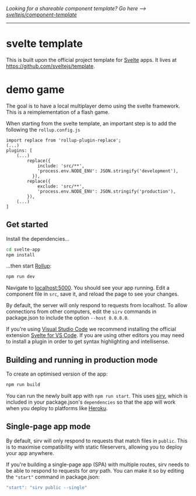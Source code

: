 *Looking for a shareable component template? Go here --> [sveltejs/component-template](https://github.com/sveltejs/component-template)*

---

# svelte template

This is built upon the official project template for [Svelte](https://svelte.dev) apps. It lives at https://github.com/sveltejs/template.

# demo game

The goal is to have a local multiplayer demo using the svelte framework.
This is a reimplementation of a flash game.

When starting from the svelte template, an important step is to add the following the `rollup.config.js`
```
import replace from 'rollup-plugin-replace';
(...)
plugins: [
    (...)
		replace({
			include: 'src/**',
			'process.env.NODE_ENV': JSON.stringify('development'),
		  }),
		replace({
			exclude: 'src/**',
			'process.env.NODE_ENV': JSON.stringify('production'),
		}),
    (...)
]
```
## Get started

Install the dependencies...

```bash
cd svelte-app
npm install
```

...then start [Rollup](https://rollupjs.org):

```bash
npm run dev
```

Navigate to [localhost:5000](http://localhost:5000). You should see your app running. Edit a component file in `src`, save it, and reload the page to see your changes.

By default, the server will only respond to requests from localhost. To allow connections from other computers, edit the `sirv` commands in package.json to include the option `--host 0.0.0.0`.

If you're using [Visual Studio Code](https://code.visualstudio.com/) we recommend installing the official extension [Svelte for VS Code](https://marketplace.visualstudio.com/items?itemName=svelte.svelte-vscode). If you are using other editors you may need to install a plugin in order to get syntax highlighting and intellisense.

## Building and running in production mode

To create an optimised version of the app:

```bash
npm run build
```

You can run the newly built app with `npm run start`. This uses [sirv](https://github.com/lukeed/sirv), which is included in your package.json's `dependencies` so that the app will work when you deploy to platforms like [Heroku](https://heroku.com).


## Single-page app mode

By default, sirv will only respond to requests that match files in `public`. This is to maximise compatibility with static fileservers, allowing you to deploy your app anywhere.

If you're building a single-page app (SPA) with multiple routes, sirv needs to be able to respond to requests for *any* path. You can make it so by editing the `"start"` command in package.json:

```js
"start": "sirv public --single"
```
